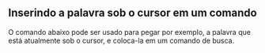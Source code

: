 Inserindo a palavra sob o cursor em um comando
----------------------------------------------

O comando abaixo pode ser usado para pegar por exemplo, a palavra que
está atualmente sob o cursor, e coloca-la em um comando de busca.